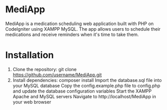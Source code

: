 # MediApp

MediApp is a medication scheduling web application built with PHP on CodeIgniter using XAMPP MySQL. The app allows users to schedule their medications and receive reminders when it's time to take them.
# Installation
1. Clone the repository: git clone https://github.com/username/MediApp.git
2. Install dependencies: composer install
Import the database.sql file into your MySQL database
Copy the config.example.php file to config.php and update the database configuration variables
Start the XAMPP Apache and MySQL servers
Navigate to http://localhost/MediApp in your web browser
